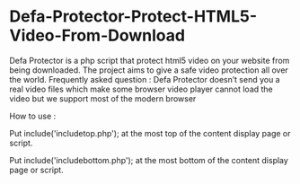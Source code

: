 # Defa-Protector-Protect-HTML5-Video-From-Download
Defa Protector is a php script that protect html5 video on your website from being downloaded.  The project aims to give a safe video protection all over the world.  Frequently asked question :  Defa Protector doesn’t send you a real video files which make some browser video player cannot load the video but we support most of the modern browser


How to use :

Put include('includetop.php'); at the most top of the content display page or script.

Put include('includebottom.php'); at the most bottom of the content display page or script.
